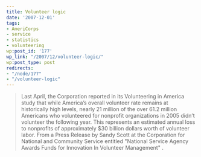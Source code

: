 ```yaml
---
title: Volunteer logic
date: '2007-12-01'
tags:
- AmeriCorps
- service
- statistics
- volunteering
wp:post_id: '177'
wp_link: "/2007/12/volunteer-logic/"
wp:post_type: post
redirects:
- "/node/177"
- "/volunteer-logic"
---
```


> Last April, the Corporation reported in its Volunteering in America study that while America’s overall volunteer rate remains at historically high levels, nearly 21 million of the over 61.2 million Americans who volunteered for nonprofit organizations in 2005 didn’t volunteer the following year. This represents an estimated annual loss to nonprofits of approximately $30 billion dollars worth of volunteer labor.
From a Press Release by Sandy Scott at the Corporation for National and Community Service entitled "National Service Agency Awards Funds for Innovation In Volunteer Management" .
